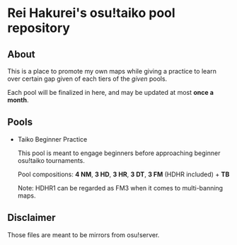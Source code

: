 # Rei Hakurei's osu!taiko pool repository

## About

This is a place to promote my own maps while giving a practice to learn over certain gap given of each tiers of the _given_ pools.

Each pool will be finalized in here, and may be updated at most **once a month**.

## Pools

- Taiko Beginner Practice
  
  This pool is meant to engage beginners before approaching beginner osu!taiko tournaments.

  Pool compositions: **4 NM**, **3 HD**, **3 HR**, **3 DT**, **3 FM** (HDHR included) + **TB**
  
  Note: HDHR1 can be regarded as FM3 when it comes to multi-banning maps.

## Disclaimer

Those files are meant to be mirrors from osu!server.